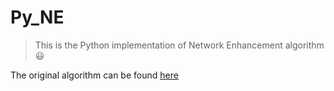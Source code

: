 # Py_NE

> This is the Python implementation of Network Enhancement algorithm :smiley:

The original algorithm can be found [here](https://github.com/wangboyunze/Network_Enhancement)
